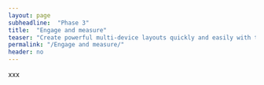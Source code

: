 ```yaml
---
layout: page
subheadline:  "Phase 3"
title:  "Engage and measure"
teaser: "Create powerful multi-device layouts quickly and easily with the 12-column, nest-able Foundation grid."
permalink: "/Engage and measure/"
header: no
---
```


xxx
